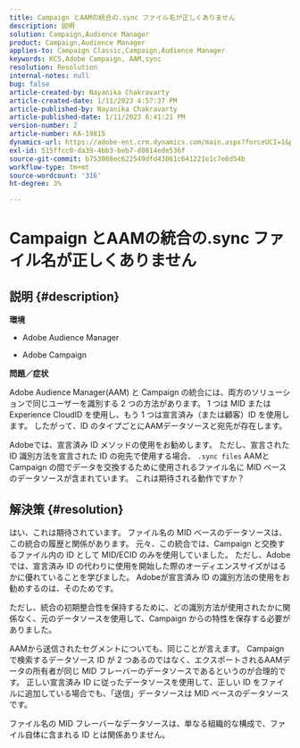 ```yaml
---
title: Campaign とAAMの統合の.sync ファイル名が正しくありません
description: 説明
solution: Campaign,Audience Manager
product: Campaign,Audience Manager
applies-to: Campaign Classic,Campaign,Audience Manager
keywords: KCS,Adobe Campaign, AAM,sync
resolution: Resolution
internal-notes: null
bug: false
article-created-by: Nayanika Chakravarty
article-created-date: 1/11/2023 4:57:37 PM
article-published-by: Nayanika Chakravarty
article-published-date: 1/11/2023 6:41:21 PM
version-number: 2
article-number: KA-19815
dynamics-url: https://adobe-ent.crm.dynamics.com/main.aspx?forceUCI=1&pagetype=entityrecord&etn=knowledgearticle&id=473a7a0b-d191-ed11-aad1-6045bd006e5a
exl-id: 515ffcc0-da39-4bb3-beb7-d0814ede536f
source-git-commit: b753008ec622549dfd43861c641221e1c7e6d54b
workflow-type: tm+mt
source-wordcount: '316'
ht-degree: 3%

---
```


# Campaign とAAMの統合の.sync ファイル名が正しくありません

## 説明 {#description}


<b>環境</b>

- Adobe Audience Manager

- Adobe Campaign

<b>問題／症状</b>

Adobe Audience Manager(AAM) と Campaign の統合には、両方のソリューションで同じユーザーを識別する 2 つの方法があります。 1 つは MID またはExperience CloudID を使用し、もう 1 つは宣言済み（または顧客）ID を使用します。 したがって、ID のタイプごとにAAMデータソースと宛先が存在します。

Adobeでは、宣言済み ID メソッドの使用をお勧めします。 ただし、宣言された ID 識別方法を宣言された ID の宛先で使用する場合、 `.sync files` AAMと Campaign の間でデータを交換するために使用されるファイル名に MID ベースのデータソースが含まれています。 これは期待される動作ですか？


## 解決策 {#resolution}


はい、これは期待されています。 ファイル名の MID ベースのデータソースは、この統合の履歴と関係があります。 元々、この統合では、Campaign と交換するファイル内の ID として MID/ECID のみを使用していました。 ただし、Adobeでは、宣言済み ID の代わりに使用を開始した際のオーディエンスサイズがはるかに優れていることを学びました。 Adobeが宣言済み ID の識別方法の使用をお勧めするのは、そのためです。

ただし、統合の初期整合性を保持するために、どの識別方法が使用されたかに関係なく、元のデータソースを使用して、Campaign からの特性を保存する必要がありました。

AAMから送信されたセグメントについても、同じことが言えます。 Campaign で検索するデータソース ID が 2 つあるのではなく、エクスポートされるAAMデータの所有者が同じ MID フレーバーのデータソースであるというのが合理的です。 正しい宣言済み ID に従ったデータソースを使用して、正しい ID をファイルに追加している場合でも、「送信」データソースは MID ベースのデータソースです。

ファイル名の MID フレーバーなデータソースは、単なる組織的な構成で、ファイル自体に含まれる ID とは関係ありません。
